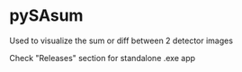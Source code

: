 # pySAsum
Used to visualize the sum or diff between 2 detector images

Check "Releases" section for standalone .exe app
